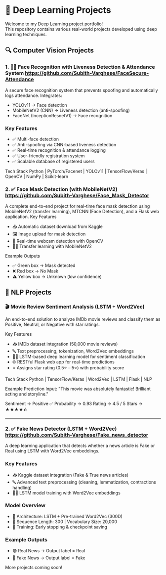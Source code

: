 
 # 🤖 Deep Learning Projects

Welcome to my Deep Learning project portfolio!  
This repository contains various real-world projects developed using deep learning techniques.

## 🔍 Computer Vision Projects
### 1. 🧑‍💻 Face Recognition with Liveness Detection & Attendance System https://github.com/Subith-Varghese/FaceSecure-Attendance

A secure face recognition system that prevents spoofing and automatically logs attendance. Integrates:

- YOLOv11 → Face detection
- MobileNetV2 (CNN) → Liveness detection (anti-spoofing)
- FaceNet (InceptionResnetV1) → Face recognition

### Key Features

- ✅ Multi-face detection
- ✅ Anti-spoofing via CNN-based liveness detection
- ✅ Real-time recognition & attendance logging
- ✅ User-friendly registration system
- ✅ Scalable database of registered users

Tech Stack
Python | PyTorch/Facenet | YOLOv11 | TensorFlow/Keras | OpenCV | NumPy | Scikit-learn

### 2. ✅ Face Mask Detection (with MobileNetV2)  https://github.com/Subith-Varghese/Face_Mask_Detector
A complete end-to-end project for real-time face mask detection using MobileNetV2 (transfer learning), MTCNN (Face Detection), and a Flask web application.
Key Features

 - 📥 Automatic dataset download from Kaggle
 - 🖼️ Image upload for mask detection
 - 🎥 Real-time webcam detection with OpenCV
 - 🧑‍💻 Transfer learning with MobileNetV2

Example Outputs
 - ✅ Green box → Mask detected
 - ❌ Red box → No Mask
 - ⚠️ Yellow box → Unknown (low confidence)

## 🧠 NLP Projects

### 🎬 Movie Review Sentiment Analysis (LSTM + Word2Vec)

An end-to-end solution to analyze IMDb movie reviews and classify them as Positive, Neutral, or Negative with star ratings.

Key Features

- 📥 IMDb dataset integration (50,000 movie reviews)
- 🔤 Text preprocessing, tokenization, Word2Vec embeddings
- 🧑‍💻 LSTM-based deep learning model for sentiment classification
- 🌐 RESTful Flask web app for real-time predictions
- ⭐ Assigns star rating (0.5⭐ – 5⭐) with probability score

Tech Stack
Python | TensorFlow/Keras | Word2Vec | LSTM | Flask | NLP

Example Prediction
Input: "This movie was absolutely fantastic! Brilliant acting and storyline."

Sentiment → Positive ✅
Probability → 0.93
Rating → 4.5 / 5
Stars → ★★★★⯪

---

### 2. ✅ Fake News Detector (LSTM + Word2Vec) https://github.com/Subith-Varghese/Fake_news_detector
A deep learning application that detects whether a news article is Fake or Real using LSTM with Word2Vec embeddings.

### Key Features

- 📥 Kaggle dataset integration (Fake & True news articles)
- 🔤 Advanced text preprocessing (cleaning, lemmatization, contractions handling)
- 🧑‍💻 LSTM model training with Word2Vec embeddings

### Model Overview

- 📐 Architecture: LSTM + Pre-trained Word2Vec (300D)
- 📝 Sequence Length: 300 | Vocabulary Size: 20,000
- 🛑 Training: Early stopping & checkpoint saving

### Example Outputs

- 🟢 Real News → Output label = Real
- 🔴 Fake News → Output label = Fake

  
More projects coming soon!
